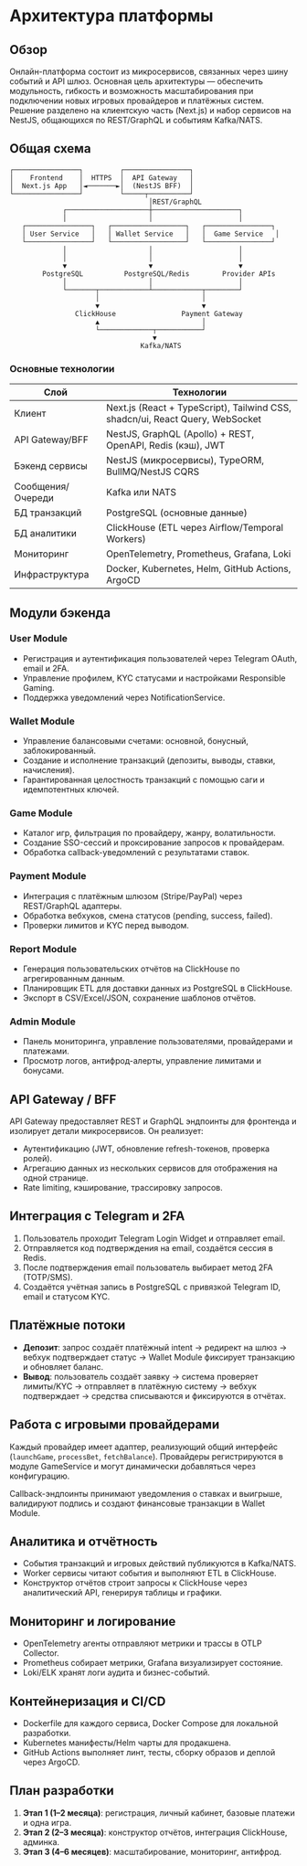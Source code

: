 # Архитектура платформы

## Обзор

Онлайн-платформа состоит из микросервисов, связанных через шину событий и API шлюз. Основная цель архитектуры — обеспечить модульность, гибкость и возможность масштабирования при подключении новых игровых провайдеров и платёжных систем. Решение разделено на клиентскую часть (Next.js) и набор сервисов на NestJS, общающихся по REST/GraphQL и событиям Kafka/NATS.

## Общая схема

```text
┌────────────────┐         ┌────────────────┐
│    Frontend    │  HTTPS  │  API Gateway   │
│  Next.js App   │◄───────►│  (NestJS BFF)  │
└────────────────┘         └─────┬──────────┘
                                  │REST/GraphQL
             ┌────────────────────┼─────────────────────┐
             │                    │                     │
   ┌────────────────┐   ┌──────────────────┐   ┌────────────────┐
   │ User Service   │   │ Wallet Service   │   │  Game Service   │
   └────────────────┘   └──────────────────┘   └────────────────┘
             │                    │                     │
             │                    │                     │
             ▼                    ▼                     ▼
        PostgreSQL          PostgreSQL/Redis        Provider APIs
             │                    │                     │
             └───────┬────────────┴────────────┬────────┘
                     │                         │
                     ▼                         ▼
                ClickHouse                Payment Gateway
                     ▲                         │
                     └─────────────┬───────────┘
                                   ▼
                                Kafka/NATS
```

### Основные технологии

| Слой                | Технологии                                                                 |
|---------------------|------------------------------------------------------------------------------|
| Клиент              | Next.js (React + TypeScript), Tailwind CSS, shadcn/ui, React Query, WebSocket |
| API Gateway/BFF     | NestJS, GraphQL (Apollo) + REST, OpenAPI, Redis (кэш), JWT                   |
| Бэкенд сервисы      | NestJS (микросервисы), TypeORM, BullMQ/NestJS CQRS                           |
| Сообщения/Очереди   | Kafka или NATS                                                               |
| БД транзакций       | PostgreSQL (основные данные)                                                |
| БД аналитики        | ClickHouse (ETL через Airflow/Temporal Workers)                             |
| Мониторинг          | OpenTelemetry, Prometheus, Grafana, Loki                                     |
| Инфраструктура      | Docker, Kubernetes, Helm, GitHub Actions, ArgoCD                             |

## Модули бэкенда

### User Module
- Регистрация и аутентификация пользователей через Telegram OAuth, email и 2FA.
- Управление профилем, KYC статусами и настройками Responsible Gaming.
- Поддержка уведомлений через NotificationService.

### Wallet Module
- Управление балансовыми счетами: основной, бонусный, заблокированный.
- Создание и исполнение транзакций (депозиты, выводы, ставки, начисления).
- Гарантированная целостность транзакций с помощью саги и идемпотентных ключей.

### Game Module
- Каталог игр, фильтрация по провайдеру, жанру, волатильности.
- Создание SSO-сессий и проксирование запросов к провайдерам.
- Обработка callback-уведомлений с результатами ставок.

### Payment Module
- Интеграция с платёжным шлюзом (Stripe/PayPal) через REST/GraphQL адаптеры.
- Обработка вебхуков, смена статусов (pending, success, failed).
- Проверки лимитов и KYC перед выводом.

### Report Module
- Генерация пользовательских отчётов на ClickHouse по агрегированным данным.
- Планировщик ETL для доставки данных из PostgreSQL в ClickHouse.
- Экспорт в CSV/Excel/JSON, сохранение шаблонов отчётов.

### Admin Module
- Панель мониторинга, управление пользователями, провайдерами и платежами.
- Просмотр логов, антифрод-алерты, управление лимитами и бонусами.

## API Gateway / BFF

API Gateway предоставляет REST и GraphQL эндпоинты для фронтенда и изолирует детали микросервисов. Он реализует:
- Аутентификацию (JWT, обновление refresh-токенов, проверка ролей).
- Агрегацию данных из нескольких сервисов для отображения на одной странице.
- Rate limiting, кэширование, трассировку запросов.

## Интеграция с Telegram и 2FA

1. Пользователь проходит Telegram Login Widget и отправляет email.
2. Отправляется код подтверждения на email, создаётся сессия в Redis.
3. После подтверждения email пользователь выбирает метод 2FA (TOTP/SMS).
4. Создаётся учётная запись в PostgreSQL с привязкой Telegram ID, email и статусом KYC.

## Платёжные потоки

- **Депозит**: запрос создаёт платёжный intent → редирект на шлюз → вебхук подтверждает статус → Wallet Module фиксирует транзакцию и обновляет баланс.
- **Вывод**: пользователь создаёт заявку → система проверяет лимиты/KYC → отправляет в платёжную систему → вебхук подтверждает → средства списываются и фиксируются в отчётах.

## Работа с игровыми провайдерами

Каждый провайдер имеет адаптер, реализующий общий интерфейс (`launchGame`, `processBet`, `fetchBalance`). Провайдеры регистрируются в модуле GameService и могут динамически добавляться через конфигурацию.

Callback-эндпоинты принимают уведомления о ставках и выигрыше, валидируют подпись и создают финансовые транзакции в Wallet Module.

## Аналитика и отчётность

- События транзакций и игровых действий публикуются в Kafka/NATS.
- Worker сервисы читают события и выполняют ETL в ClickHouse.
- Конструктор отчётов строит запросы к ClickHouse через аналитический API, генерируя таблицы и графики.

## Мониторинг и логирование

- OpenTelemetry агенты отправляют метрики и трассы в OTLP Collector.
- Prometheus собирает метрики, Grafana визуализирует состояние.
- Loki/ELK хранят логи аудита и бизнес-событий.

## Контейнеризация и CI/CD

- Dockerfile для каждого сервиса, Docker Compose для локальной разработки.
- Kubernetes манифесты/Helm чарты для продакшена.
- GitHub Actions выполняет линт, тесты, сборку образов и деплой через ArgoCD.

## План разработки

1. **Этап 1 (1–2 месяца)**: регистрация, личный кабинет, базовые платежи и одна игра.
2. **Этап 2 (2–3 месяца)**: конструктор отчётов, интеграция ClickHouse, админка.
3. **Этап 3 (4–6 месяцев)**: масштабирование, мониторинг, антифрод.

